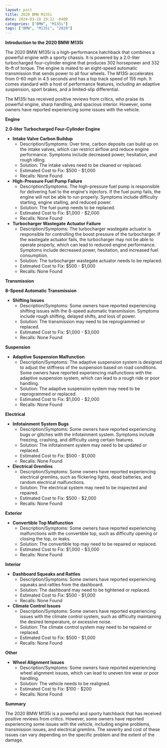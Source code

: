 ```yaml
---
layout: post
title: 2020 BMW M135i
date: 2024-03-28 19:22 -0400
categories: ["BMW", "M135i"]
tags: ["BMW", "M135i", "2020"]
---
```

**Introduction to the 2020 BMW M135i**

The 2020 BMW M135i is a high-performance hatchback that combines a powerful engine with a sporty chassis. It is powered by a 2.0-liter turbocharged four-cylinder engine that produces 302 horsepower and 332 lb-ft of torque. The engine is mated to an eight-speed automatic transmission that sends power to all four wheels. The M135i accelerates from 0-60 mph in 4.5 seconds and has a top track speed of 155 mph. It comes standard with a host of performance features, including an adaptive suspension, sport brakes, and a limited-slip differential.

The M135i has received positive reviews from critics, who praise its powerful engine, sharp handling, and spacious interior. However, some owners have reported experiencing some issues with the vehicle.

**Engine**

**2.0-liter Turbocharged Four-Cylinder Engine**

* **Intake Valve Carbon Buildup**
    * Description/Symptoms: Over time, carbon deposits can build up on the intake valves, which can restrict airflow and reduce engine performance. Symptoms include decreased power, hesitation, and rough idling.
    * Solution: The intake valves need to be cleaned or replaced.
    * Estimated Cost to Fix: $500 - $1,000
    * Recalls: None Found
* **High-Pressure Fuel Pump Failure**
    * Description/Symptoms: The high-pressure fuel pump is responsible for delivering fuel to the engine's injectors. If the fuel pump fails, the engine will not be able to run properly. Symptoms include difficulty starting, engine stalling, and reduced power.
    * Solution: The fuel pump needs to be replaced.
    * Estimated Cost to Fix: $1,000 - $2,000
    * Recalls: None Found
* **Turbocharger Wastegate Actuator Failure**
    * Description/Symptoms: The turbocharger wastegate actuator is responsible for controlling the boost pressure of the turbocharger. If the wastegate actuator fails, the turbocharger may not be able to operate properly, which can lead to reduced engine performance. Symptoms include decreased power, hesitation, and increased fuel consumption.
    * Solution: The turbocharger wastegate actuator needs to be replaced.
    * Estimated Cost to Fix: $500 - $1,000
    * Recalls: None Found

**Transmission**

**8-Speed Automatic Transmission**

* **Shifting Issues**
    * Description/Symptoms: Some owners have reported experiencing shifting issues with the 8-speed automatic transmission. Symptoms include rough shifting, delayed shifts, and loss of power.
    * Solution: The transmission may need to be reprogrammed or replaced.
    * Estimated Cost to Fix: $1,000 - $3,000
    * Recalls: None Found

**Suspension**

* **Adaptive Suspension Malfunction**
    * Description/Symptoms: The adaptive suspension system is designed to adjust the stiffness of the suspension based on road conditions. Some owners have reported experiencing malfunctions with the adaptive suspension system, which can lead to a rough ride or poor handling.
    * Solution: The adaptive suspension system may need to be reprogrammed or replaced.
    * Estimated Cost to Fix: $1,000 - $2,000
    * Recalls: None Found

**Electrical**

* **Infotainment System Bugs**
    * Description/Symptoms: Some owners have reported experiencing bugs or glitches with the infotainment system. Symptoms include freezing, crashing, and difficulty using certain features.
    * Solution: The infotainment system may need to be updated or replaced.
    * Estimated Cost to Fix: $500 - $1,000
    * Recalls: None Found
* **Electrical Gremlins**
    * Description/Symptoms: Some owners have reported experiencing electrical gremlins, such as flickering lights, dead batteries, and random electrical malfunctions.
    * Solution: The electrical system may need to be inspected and repaired.
    * Estimated Cost to Fix: $500 - $2,000
    * Recalls: None Found

**Exterior**

* **Convertible Top Malfunction**
    * Description/Symptoms: Some owners have reported experiencing malfunctions with the convertible top, such as difficulty opening or closing the top, or leaks.
    * Solution: The convertible top may need to be repaired or replaced.
    * Estimated Cost to Fix: $1,000 - $3,000
    * Recalls: None Found

**Interior**

* **Dashboard Squeaks and Rattles**
    * Description/Symptoms: Some owners have reported experiencing squeaks and rattles from the dashboard.
    * Solution: The dashboard may need to be tightened or replaced.
    * Estimated Cost to Fix: $500 - $1,000
    * Recalls: None Found
* **Climate Control Issues**
    * Description/Symptoms: Some owners have reported experiencing issues with the climate control system, such as difficulty maintaining the desired temperature, or excessive noise.
    * Solution: The climate control system may need to be repaired or replaced.
    * Estimated Cost to Fix: $500 - $1,000
    * Recalls: None Found

**Other**

* **Wheel Alignment Issues**
    * Description/Symptoms: Some owners have reported experiencing wheel alignment issues, which can lead to uneven tire wear or poor handling.
    * Solution: The vehicle needs to be realigned.
    * Estimated Cost to Fix: $100 - $200
    * Recalls: None Found

**Summary**

The 2020 BMW M135i is a powerful and sporty hatchback that has received positive reviews from critics. However, some owners have reported experiencing some issues with the vehicle, including engine problems, transmission issues, and electrical gremlins. The severity and cost of these issues can vary depending on the specific problem and the extent of the damage.
